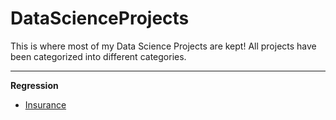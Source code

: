 # DataScienceProjects

This is where most of my Data Science Projects are kept! All projects have been categorized into different categories. <hr>
<b>Regression</b>
- [Insurance](https://github.com/rajatrc1705/DataScienceProjects/tree/main/Insurance)
